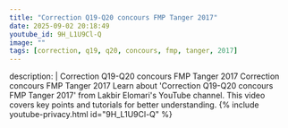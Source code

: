 ```yaml
---
title: "Correction Q19-Q20 concours FMP Tanger 2017"
date: 2025-09-02 20:18:49 
youtube_id: 9H_L1U9Cl-Q
image: ""
tags: [correction, q19, q20, concours, fmp, tanger, 2017]
---
```

description: |
  Correction Q19-Q20 concours FMP Tanger 2017
  Correction  concours FMP Tanger 2017
  Learn about 'Correction Q19-Q20 concours FMP Tanger 2017' from Lakbir Elomari's YouTube channel. This video covers key points and tutorials for better understanding.
{% include youtube-privacy.html id="9H_L1U9Cl-Q" %}
